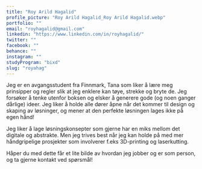 ```yaml
---
title: "Roy Arild Hagalid"
profile_picture: "Roy Arild Hagalid_Roy Arild Hagalid.webp"
portfolio: ""
email: "royhagalid@gmail.com"
linkedin: "https://www.linkedin.com/in/royhagalid/"
twitter: ""
facebook: ""
behance: ""
instagram: ""
studyProgram: "bixd"
slug: "royahag"
---
```


Jeg er en avgangsstudent fra Finnmark, Tana som liker å lære meg prinsipper og regler slik at jeg enklere kan tøye, strekke og bryte de. Jeg forsøker å tenke utenfor boksen og elsker å generere gode (og noen ganger dårlige) ideer. Jeg liker å holde alle dører åpne når det kommer til design og skaping av løsninger, og mener at den perfekte løsningen lages ikke på egen hånd!

Jeg liker å lage løsningskonsepter som gjerne har en miks mellom det digitale og abstrakte. Men jeg trives best når jeg kan holde på med mer håndgripelige prosjekter som involverer f.eks 3D-printing og laserkutting. 

Håper du med dette får et lite bilde av hvordan jeg jobber og er som person, og ta gjerne kontakt ved spørsmål!
